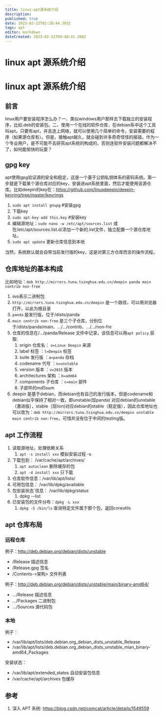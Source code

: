 ```yaml
---
title: linux-apt源系统介绍
description: 
published: true
date: 2023-02-22T02:28:44.393Z
tags: apt
editor: markdown
dateCreated: 2023-02-21T09:49:41.208Z
---
```


# linux apt 源系统介绍
# linux apt 源系统介绍

## 前言

linux用户要安装程序怎么办？一、类似windows用户那样去下载独立的安装程序，比如.deb的安装包。二、使用一个在线的软件仓库，在debian系中这个工具叫apt。只要有apt，并且连上网络，就可以使用几个简单的命令，安装需要的程序（如果源仓库有）。但是，接触apt越久，就会碰到许多奇奇怪怪的报错。作为一个专业用户，是不可能不去研究apt系统的构成的，否则连软件安装问题都解决不了，如何能愉快的玩耍？

## gpg key

apt使用gpg验证源的安全和稳定，这是一个基于公钥私钥体系的密码系统。第一步就是下载某个源仓库对应的key，安装进apt系统里面，然后才能使用该源仓库。比如deepin的key在：<https://github.com/linuxdeepin/deepin-keyring/tree/master/keyrings>

1. `sudo apt install gnupg` #安装gpg
2. 下载key
3. `sudo apt-key add this.key`  #安装key
4. 编辑源地址：`sudo nano -w /etc/apt/sources.list` 或在/etc/apt/sources.list.d/添加一个新的.list文件，独立配置一个源仓库地址。
5. `sudo apt update` 更新仓库信息到本地

当然，系统默认就会自带当前发行版的key，这是对第三方仓库而言的操作流程。

## 仓库地址的基本构成

比如地址：`deb http://mirrors.tuna.tsinghua.edu.cn/deepin panda main contrib non-free` 

1. `deb`表示二进制包
2. `http://mirrors.tuna.tsinghua.edu.cn/deepin` 是一个路径，可以用浏览器打开，以此为根目录
3. `panda` 是发行版，位于/dists/panda
4. `main contrib non-free` 是三个子仓库，分别位于/dists/panda/main、.../.../contrib、.../.../non-fre
5. 仓库的信息在/.../panda/Release 文件中记录，该信息可以用`apt policy` 获取:
   1. origin 仓库名： `o=Linux Deepin` 来源
   2. label 标签 ：`l=Deepin` 标签
   3. suite 发行版 ：`a=panda` 存档
   4. codename 代号 ：`n=unstable` 
   5. version 版本 ：`v=2015` 版本
   6. architectures 架构 ：`b=adm64`
   7. components 子仓库 ：`c=main` 部件
   8. 子部件的md5sum
6. deepin 是基于debian，而debian也有自己的发行版本，但是codename和debian似乎保持了相对一致，即unstable(现panda) 对应debian的unstable（激进版），stable（现lion)对应debian的stable（稳定版），因此仓库地址也可以改为：`deb http://mirrors.tuna.tsinghua.edu.cn/deepin unstable main contrib non-free`，可惜并没有位于中间的testing版。

## apt 工作流程

1. 读取源地址，处理依赖关系
   1. `apt -s install xxx` 模拟安装过程 -s
2. 下载包到： /var/cache/apt/archives/
   1. `apt autoclean` 删除缓存的包
   2. `apt -d install xxx` 只下载
3. 仓库软件信息：/var/lib/apt/lists/
4. 可用包信息： /var/lib/dpkg/available
5. 包安装状态`信息： /var/lib/dpkg/status
   1. dpkg --list
6. 已安装包的文件分布：`dpkg -L xxx`
   1. `dpkg -S /bin/ls` 查询特定文件属于那个包，返回coreutils

## apt 仓库布局

### 远程仓库

例子：http://deb.debian.org/debian/dists/unstable

- /Release 描述信息
- /Release.gpg 签名
- /Contents-<架构> 文件列表

例子：http://deb.debian.org/debian/dists/unstable/main/binary-amd64/

- .../Release 描述信息
- .../Packages 二进制包
- .../Sources 源代码包

### 本地

例子：

- /var/lib/apt/lists/deb.debian.org_debian_dists_unstable_Release
- /var/lib/apt/lists/deb.debian.org_debian_dists_unstable_mian_binary-amd64_Packages

安装状态：

- /var/lib/apt/extended_states 自动安装包信息
- /var/cache/apt/archives    包缓存


## 参考

1. 深入 APT 系统: <https://blog.csdn.net/comcat/article/details/1549559>